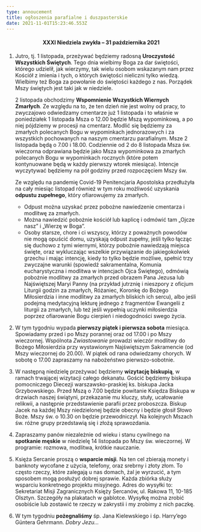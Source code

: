 ```yaml
---
type: annoucement
title: ogłoszenia parafialne i duszpasterskie
date: 2021-11-01T15:23:46.553Z
---
```

<!--StartFragment-->

<h4 style="text-align:center;">XXXI Niedziela zwykła – 31 października 2021</h4>

1. Jutro, tj. 1 listopada, przeżywać będziemy radosną **Uroczystość Wszystkich Świętych**. Tego dnia wielbimy Boga za dar świętości, którego udzielił, jak wierzymy, tak wielu osobom wskazanym nam przez Kościół z imienia i tych, o których świętości nieliczni tylko wiedzą. Wielbimy też Boga za powołanie do świętości każdego z nas. Porządek Mszy świętych jest taki jak w niedziele.

   2 listopada obchodzimy **Wspomnienie Wszystkich Wiernych Zmarłych**. Ze względu na to, że ten dzień nie jest wolny od pracy, to zwyczajowo odwiedzamy cmentarze już 1 listopada i to właśnie w poniedziałek 1 listopada Msza o 12.00 będzie Mszą wypominkową, a po niej pójdziemy w procesji na cmentarz. Modlić się będziemy za zmarłych polecanych Bogu w wypominkach jednorazowych i za wszystkich pochowanych na naszym cmentarzu parafialnym. Msze 2 listopada będą o 7.00 i 18.00. Codziennie od 2 do 8 listopada Msza św. wieczorna odprawiana będzie jako Msza wypominkowa za zmarłych polecanych Bogu w wypominkach rocznych (które potem kontynuowane będą w każdy pierwszy wtorek miesiąca). Intencje wyczytywać będziemy na pół godziny przed rozpoczęciem Mszy św.

   Ze względu na pandemię Covid-19 Penitencjaria Apostolska przedłużyła na cały miesiąc listopad również w tym roku możliwość uzyskania **odpustu zupełnego**, który ofiarowujemy za zmarłych. 

   * Odpust można uzyskać przez pobożne nawiedzenie cmentarza i modlitwę za zmarłych.
   * Można nawiedzić pobożnie kościół lub kaplicę i odmówić tam „Ojcze nasz” i „Wierzę w Boga”. 
   * Osoby starsze, chore i ci wszyscy, którzy z poważnych powodów nie mogą opuścić domu, uzyskają odpust zupełny, jeśli tylko łącząc się duchowo z tymi wiernymi, którzy pobożnie nawiedzają miejsca święte, oraz wykluczając wszelkie przywiązanie do jakiegokolwiek grzechu i mając intencję, kiedy to tylko będzie możliwe, spełnić trzy zwyczajne warunki (spowiedź sakramentalna, Komunia eucharystyczna i modlitwa w intencjach Ojca Świętego), odmówią pobożnie modlitwy za zmarłych przed obrazem Pana Jezusa lub Najświętszej Maryi Panny (na przykład jutrznię i nieszpory z oficjum Liturgii godzin za zmarłych, Różaniec, Koronkę do Bożego Miłosierdzia i inne modlitwy za zmarłych bliskich ich sercu), albo jeśli podejmą medytacyjną lekturę jednego z fragmentów Ewangelii z liturgii za zmarłych, lub też jeśli wypełnią uczynki miłosierdzia poprzez ofiarowanie Bogu cierpień i niedogodności swego życia.
2. W tym tygodniu wypada **pierwszy piątek i pierwsza sobota** miesiąca. Spowiadamy przed i po Mszy porannej oraz od 17.00 i po Mszy wieczornej. Wspólnota *Zwiastowanie* prowadzi wieczór modlitwy do Bożego Miłosierdzia przy wystawionym Najświętszym Sakramencie (od Mszy wieczornej do 20.00). W piątek od rana odwiedzamy chorych. W sobotę o 17.00 zapraszamy na nabożeństwo pierwszo-sobotnie.
3. W następną niedzielę przeżywać będziemy **wizytację biskupią**, w ramach trwającej wizytacji całego dekanatu. Gościć będziemy biskupa pomocniczego Diecezji warszawsko-praskiej ks. biskupa Jacka Grzybowskiego. Przed Mszą o 7.00 będzie powitanie Księdza Biskupa w drzwiach naszej świątyni, przekazanie mu kluczy, stuły, ucałowanie relikwii, a następnie przedstawienie parafii przez proboszcza. Biskup Jacek na każdej Mszy niedzielonej będzie obecny i będzie głosił Słowo Boże. Mszy św. o 10.30 on będzie przewodniczył. Na kolejnych Mszach św. różne grupy przedstawią się i złożą sprawozdania. 
4. Zapraszamy panów niezależnie od wieku i stanu cywilnego na **spotkanie męskie** w niedzielę 14 listopada po Mszy św. wieczornej. W programie: rozmowa, modlitwa, krótkie nauczanie.
5. Księża Sercanie proszą o **wsparcie misji**. Na ten cel zbierają monety i banknoty wycofane z użycia, telefony, oraz srebrny i złoty złom. To często rzeczy, które zalegają u nas domach, żal je wyrzucić, a tym sposobem mogą posłużyć dobrej sprawie. Każda zbiórka służy wsparciu konkretnego projektu misyjnego. Adres do wysyłki to: Sekretariat Misji Zagranicznych Księży Sercanów, ul. Rakowa 11, 10-185 Olsztyn. Szczegóły na plakatach w gablotce. Wysyłkę można zrobić osobiście lub zostawić te rzeczy w zakrystii i my zrobimy z nich paczkę.
6. W tym tygodniu **pożegnaliśmy** śp. Jana Kielewskiego i śp. Harry’ego Güntera Gehrmann. *Dobry Jezu…*

<!--EndFragment-->